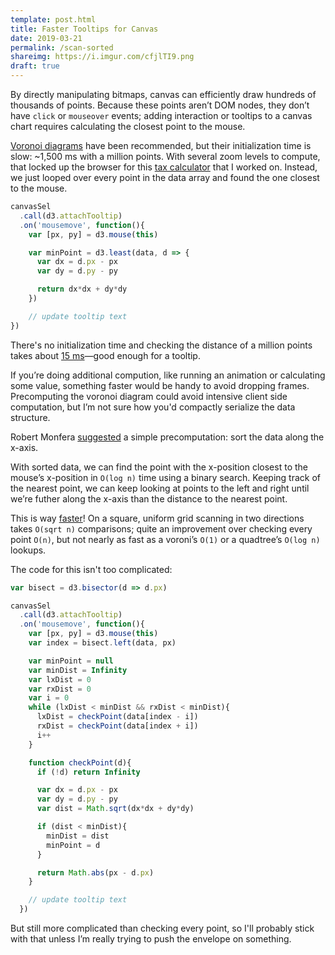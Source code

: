 ```yaml
---
template: post.html
title: Faster Tooltips for Canvas
date: 2019-03-21
permalink: /scan-sorted
shareimg: https://i.imgur.com/cfjlTI9.png
draft: true
---
```


By directly manipulating bitmaps, canvas can efficiently draw hundreds of thousands of points. Because these points aren’t DOM nodes, they don’t have `click` or `mouseover` events; adding interaction or tooltips to a canvas chart requires calculating the closest point to the mouse. 

[Voronoi diagrams](https://bl.ocks.org/mbostock/8033015) have been recommended, but their initialization time is slow: ~1,500 ms with a million points. With several zoom levels to compute, that locked up the browser for this [tax calculator](https://www.nytimes.com/interactive/2017/12/17/upshot/tax-calculator.html) that I worked on. Instead, we just looped over every point in the data array and found the one closest to the mouse.


```js
canvasSel
  .call(d3.attachTooltip)
  .on('mousemove', function(){
    var [px, py] = d3.mouse(this)

    var minPoint = d3.least(data, d => {
      var dx = d.px - px
      var dy = d.py - py

      return dx*dx + dy*dy
    })

    // update tooltip text
})
```

There's no initialization time and checking the distance of a million points takes about [15 ms](https://bl.ocks.org/1wheel/da6c526602c05a5a77390620a6be3040)—good enough for a tooltip.

If you’re doing additional compution, like running an animation or calculating some value, something faster would be handy to avoid dropping frames. Precomputing the voronoi diagram could avoid intensive client side computation, but I’m not sure how you'd compactly serialize the data structure. 

Robert Monfera [suggested](https://twitter.com/monfera/status/1150784849206267906) a simple precomputation: sort the data along the x-axis.  

<div id='graph' class='full-width'></div>

With sorted data, we can find the point with the x-position closest to the mouse’s x-position in `O(log n)` time using a binary search. Keeping track of the <span class='purple'>nearest</span> point, we can keep looking at points to the <span class='yellow'>left</span> and <span class='yellow'>right</span> until we’re futher along the x-axis than the distance to the nearest point.

This is way [faster](https://bl.ocks.org/1wheel/77c660a764ab55a496c4e37623be9069)! On a square, uniform grid scanning in two directions takes `O(sqrt n)` comparisons; quite an improvement over checking every point `O(n)`, but not nearly as fast as a voroni’s `O(1)` or a quadtree’s `O(log n)` lookups. 


The code for this isn't too complicated: 

```js
var bisect = d3.bisector(d => d.px)

canvasSel
  .call(d3.attachTooltip)
  .on('mousemove', function(){
    var [px, py] = d3.mouse(this)
    var index = bisect.left(data, px)

    var minPoint = null
    var minDist = Infinity
    var lxDist = 0
    var rxDist = 0
    var i = 0
    while (lxDist < minDist && rxDist < minDist){
      lxDist = checkPoint(data[index - i])
      rxDist = checkPoint(data[index + i])
      i++
    }

    function checkPoint(d){
      if (!d) return Infinity

      var dx = d.px - px
      var dy = d.py - py
      var dist = Math.sqrt(dx*dx + dy*dy)

      if (dist < minDist){
        minDist = dist
        minPoint = d
      }

      return Math.abs(px - d.px)
    }

    // update tooltip text
  })
```

But still more complicated than checking every point, so I'll probably stick with that unless I’m really trying to push the envelope on something. 



<link rel="stylesheet" type="text/css" href="style.css">
<script src='../worlds-group-2017/d3_.js'></script>

<script src='https://unpkg.com/d3-delaunay@5.1.2/dist/d3-delaunay.js'></script>
<script src='script.js'></script>
